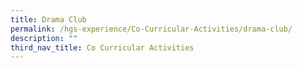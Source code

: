 ```yaml
---
title: Drama Club
permalink: /hgs-experience/Co-Curricular-Activities/drama-club/
description: ""
third_nav_title: Co Curricular Activities
---
```

